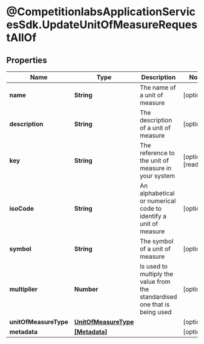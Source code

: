 # @CompetitionlabsApplicationServicesSdk.UpdateUnitOfMeasureRequestAllOf

## Properties

Name | Type | Description | Notes
------------ | ------------- | ------------- | -------------
**name** | **String** | The name of a unit of measure | [optional] 
**description** | **String** | The description of a unit of measure | [optional] 
**key** | **String** | The reference to the unit of measure in your system | [optional] [readonly] 
**isoCode** | **String** | An alphabetical or numerical code to identify a unit of measure | [optional] 
**symbol** | **String** | The symbol of a unit of measure | [optional] 
**multiplier** | **Number** | Is used to multiply the value from the standardised one that is being used | [optional] 
**unitOfMeasureType** | [**UnitOfMeasureType**](UnitOfMeasureType.md) |  | [optional] 
**metadata** | [**[Metadata]**](Metadata.md) |  | [optional] 



